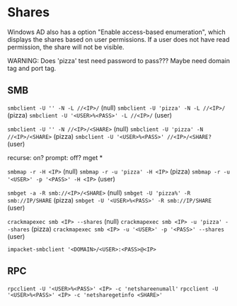 # Shares
Windows AD also has a option "Enable access-based enumeration", which displays the shares based on user permissions. If a user does not have read permission, the share will not be visible.

WARNING: Does 'pizza' test need password to pass???
Maybe need domain tag and port tag.

## SMB
`smbclient -U '' -N -L //<IP>/` (null)
`smbclient -U 'pizza' -N -L //<IP>/` (pizza)
`smbclient -U '<USER>%<PASS>' -L //<IP>/` (user)

`smbclient -U '' -N //<IP>/<SHARE>` (null)
`smbclient -U 'pizza' -N //<IP>/<SHARE>` (pizza)
`smbclient -U '<USER>%<PASS>' //<IP>/<SHARE?` (user)

recurse: on?
prompt: off?
mget *

`smbmap -r -H <IP>` (null)
`smbmap -r -u 'pizza' -H <IP>` (pizza)
`smbmap -r -u '<USER>' -p '<PASS>' -H <IP>` (user)

`smbget -a -R smb://<IP>/<SHARE>` (null)
`smbget -U 'pizza%' -R smb://IP/SHARE` (pizza)
`smbget -U '<USER>%<PASS>' -R smb://IP/SHARE` (user)

`crackmapexec smb <IP> --shares` (null)
`crackmapexec smb <IP> -u 'pizza' --shares` (pizza)
`crackmapexec smb <IP> -u '<USER>' -p '<PASS>' --shares` (user)

`impacket-smbclient '<DOMAIN>/<USER>:<PASS>@<IP>`

## RPC
`rpcclient -U '<USER>%<PASS>' <IP> -c 'netshareenumall'` 
`rpcclient -U '<USER>%<PASS>' <IP> -c 'netsharegetinfo <SHARE>'` 